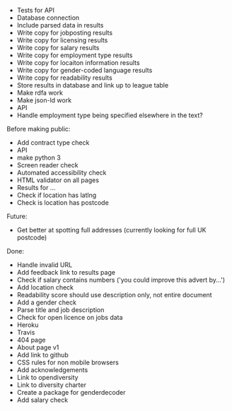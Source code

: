 * Tests for API
* Database connection
* Include parsed data in results
* Write copy for jobposting results
* Write copy for licensing results
* Write copy for salary results
* Write copy for employment type results
* Write copy for locaiton information results
* Write copy for gender-coded language results
* Write copy for readability results
* Store results in database and link up to league table
* Make rdfa work
* Make json-ld work
* API
* Handle employment type being specified elsewhere in the text?

Before making public:
* Add contract type check
* API
* make python 3
* Screen reader check
* Automated accessibility check
* HTML validator on all pages
* Results for ...
* Check if location has latlng
* Check is location has postcode

Future:
* Get better at spotting full addresses (currently looking for full UK postcode)

Done:
* Handle invalid URL
* Add feedback link to results page
* Check if salary contains numbers ('you could improve this advert by...')
* Add location check
* Readability score should use description only, not entire document
* Add a gender check
* Parse title and job description
* Check for open licence on jobs data
* Heroku
* Travis
* 404 page
* About page v1
* Add link to github
* CSS rules for non mobile browsers
* Add acknowledgements
* Link to opendiversity
* Link to diversity charter
* Create a package for genderdecoder
* Add salary check